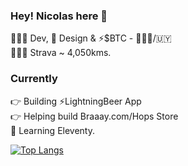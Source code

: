 ### Hey! Nicolas here 👋 

🧑🏽‍💻 Dev, 🎨 Design & ⚡️$BTC - 📍🇧🇷/🇺🇾<br>
🚴🏼‍♂️ Strava ~ 4,050kms.<br>

### Currently
👉 Building ⚡️LightningBeer App<br>
👉 Helping build Braaay.com/Hops Store<br>
📖 Learning Eleventy.

[![Top Langs](https://github-readme-stats.vercel.app/api/top-langs/?username=minimo-io&layout=compact)](https://github.com/anuraghazra/github-readme-stats)
